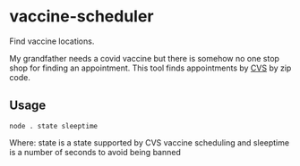# vaccine-scheduler
Find vaccine locations.  

My grandfather needs a covid vaccine but there is somehow no one stop shop for finding an appointment.  This tool finds appointments by [CVS](https://www.cvs.com/vaccine/intake/store/cvd-store-select/first-dose-select) by zip code.  

## Usage
`node . state sleeptime`

Where:
state is a state supported by CVS vaccine scheduling and
sleeptime is a number of seconds to avoid being banned
